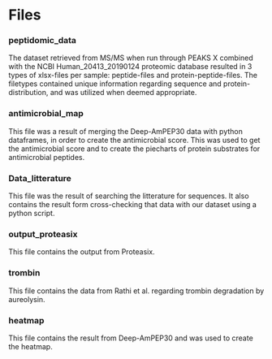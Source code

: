 # Files

### peptidomic_data
The dataset retrieved from MS/MS when run through PEAKS X combined with the NCBI Human_20413_20190124 proteomic database resulted in 3 types of xlsx-files per sample: peptide-files and protein-peptide-files. The filetypes contained unique information regarding sequence and protein-distribution, and was utilized when deemed appropriate. 

### antimicrobial_map
This file was a result of merging the Deep-AmPEP30 data with python dataframes, in order to create the antimicrobial score. This was used to get the antimicrobial score and to create the piecharts of protein substrates for antimicrobial peptides.

### Data_litterature
This file was the result of searching the litterature for sequences. It also contains the result form cross-checking that data with our dataset using a python script.

### output_proteasix
This file contains the output from Proteasix. 


### trombin
This file contains the data from Rathi et al. regarding trombin degradation by aureolysin.

### heatmap
This file contains the result from Deep-AmPEP30 and was used to create the heatmap. 
